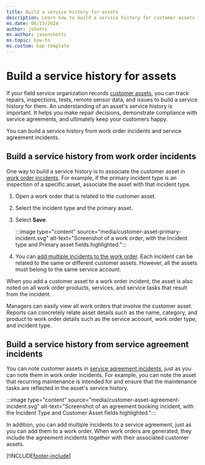 ```yaml
---
title: Build a service history for assets
description: Learn how to build a service history for customer assets from work orders and service agreements in Dynamics 365 Field Service.
ms.date: 06/13/2024
author: jshotts
ms.author: jasonshotts
ms.topic: how-to
ms.custom: bap-template
---
```


# Build a service history for assets

If your field service organization records [customer assets](assets.md), you can track repairs, inspections, tests, remote sensor data, and issues to build a service history for them. An understanding of an asset's service history is important. It helps you make repair decisions, demonstrate compliance with service agreements, and ultimately keep your customers happy.

You can build a service history from work order incidents and service agreement incidents.

## Build a service history from work order incidents

One way to build a service history is to associate the customer asset in [work order incidents](configure-incident-types.md). For example, if the primary incident type is an inspection of a specific asset, associate the asset with that incident type.

1. Open a work order that is related to the customer asset.
1. Select the incident type and the primary asset.
1. Select **Save**.

    :::image type="content" source="media/customer-asset-primary-incident.svg" alt-text="Screenshot of a work order, with the Incident type and Primary asset fields highlighted.":::

1. You can [add multiple incidents to the work order](configure-incident-types.md#add-multiple-incident-types-to-a-work-order). Each incident can be related to the same or different customer assets. However, all the assets must belong to the same service account.

When you add a customer asset to a work order incident, the asset is also noted on all work order products, services, and service tasks that result from the incident.

Managers can easily view all work orders that involve the customer asset. Reports can concretely relate asset details such as the name, category, and product to work order details such as the service account, work order type, and incident type.

## Build a service history from service agreement incidents

You can note customer assets in [service agreement incidents](set-up-customer-agreements.md#step-3-add-agreement-work-details), just as you can note them in work order incidents. For example, you can note the asset that recurring maintenance is intended for and ensure that the maintenance tasks are reflected in the asset's service history.

:::image type="content" source="media/customer-asset-agreement-incident.svg" alt-text="Screenshot of an agreement booking incident, with the Incident Type and Customer Asset fields highlighted.":::

In addition, you can add multiple incidents to a service agreement, just as you can add them to a work order. When work orders are generated, they include the agreement incidents together with their associated customer assets.

[!INCLUDE[footer-include](../includes/footer-banner.md)]
